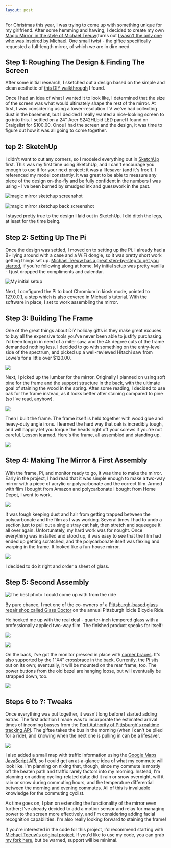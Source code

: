 ```yaml
---
layout: post
---
```


For Christmas this year, I was trying to come up with something unique for my girlfriend. After some hemming and hawing, I decided to create my own [Magic Mirror, in the style of Michael Teeuw](https://github.com/MichMich/MagicMirror)(turns out [I wasn't the only one who was inspired by Michael](https://www.reddit.com/search?q=magic+mirror). One small twist - the giftee specifically requested a full-length mirror, of which we are in dire need.

## Step 1: Roughing The Design & Finding The Screen
After some initial research, I sketched out a design based on the simple and clean aesthetic of  [this DIY walkthrough](http://ninered.blogspot.com/2013/05/diy-floor-mirror.html) I found.

Once I had an idea of what I wanted it to look like, I determined that the size of the screen was what would ultimately shape the rest of the mirror. At first, I was considering using a lower-resolution TV we've had collecting dust in the basement, but I decided I really wanted a nice-looking screen to go into this. I settled on a 24" Acer S242HLbid LED panel I found on Craigslist for $100.00. Once I had the screen and the design, it was time to figure out how it was all going to come together.

## tep 2: SketchUp
I didn't want to cut any corners, so I modeled everything out in [SketchUp](http://www.sketchup.com/) first. This was my first time using SketchUp, and I can't encourage you enough to use it for your next project; it was a lifesaver (and it's free!). I referenced my model constantly. It was great to be able to measure any piece of the design on-the-fly and be fully confident in the numbers I was using - I've been burned by smudged ink and guesswork in the past.

![magic mirror sketchup screenshot](/images/mm-1.png)

![magic mirror sketchup back screenshot](/images/mm-2.png)

I stayed pretty true to the design I laid out in SketchUp. I did ditch the legs, at least for the time being.

## Step 2: Setting Up The Pi
Once the design was settled, I moved on to setting up the Pi. I already had a B+ lying around with a case and a WiFi dongle, so it was pretty short work getting things set up. [Michael Teeuw has a great step-by-step to get you started](http://michaelteeuw.nl/post/83188136918/magic-mirror-part-v-installing-the-raspberry-pi), if you're following along at home. My initial setup was pretty vanilla - I just dropped the compliments and calendar.

![My initial setup](/images/mm-3.jpg)

Next, I configured the Pi to boot Chromium in kiosk mode, pointed to 127.0.0.1, a step which is also covered in Michael's tutorial. With the software in place, I set to work assembling the mirror.

## Step 3: Building The Frame
One of the great things about DIY holiday gifts is they make great excuses to buy all the expensive tools you've never been able to justify purchasing. I'd been long in in need of a miter saw, and the 45 degree cuts of the frame demanded nothing less. I decided to go with something on the entry-level side of the spectrum, and picked up a well-reviewed Hitachi saw from Lowe's for a little over $120.00.

![](/images/mm-4.jpg)

Next, I picked up the lumber for the mirror. Originally I planned on using soft pine for the frame and the support structure in the back, with the ultimate goal of staining the wood in the spring. After some reading, I decided to use oak for the frame instead, as it looks better after staining compared to pine (so I've read, anyhow). 

![](/images/mm-5.jpg)

Then I built the frame. The frame itself is held together with wood glue and heavy-duty angle irons. I learned the hard way that oak is incredibly tough, and will happily let you torque the heads right off your screws if you're not careful. Lesson learned. Here's the frame, all assembled and standing up.

![](/images/mm-6.jpg)

## Step 4: Making The Mirror & First Assembly

With the frame, Pi, and monitor ready to go, it was time to make the mirror. Early in the project, I had read that it was simple enough to make a two-way mirror with a piece of acrylic or polycarbonate and the correct film. Armed with film I bought from Amazon and polycarbonate I bought from Home Depot, I went to work.

![](/images/mm-7.png)

It was tough keeping dust and hair from getting trapped between the polycarbonate and the film as I was working. Several times I had to undo a section just to pull out a single stray cat hair, then stretch and squeegee it all over again. Unfortunately, my hard work was for nought. Once everything was installed and stood up, it was easy to see that the film had ended up getting scratched, and the polycarbonate itself was flexing and warping in the frame. It looked like a fun-house mirror.

![](/images/mm-8.png)

I decided to do it right and order a sheet of glass. 

## Step 5: Second Assembly

![The best photo I could come up with from the ride](/images/mm-9.png)

By pure chance, I met one of the co-owners of a [Pittsburgh-based glass repair shop called Glass Doctor](http://glassdoctor.com/pittsburgh) on the annual Pittsburgh Icicle Bicycle Ride.

He hooked me up with the real deal - quarter-inch tempered glass with a professionally applied two-way film. The finished product speaks for itself:

![](/images/mm-10.jpg)

![](/images/mm-11.jpg)

On the back, I've got the monitor pressed in place with [corner braces](http://www.homedepot.com/p/Everbilt-3-in-Zinc-Plated-Heavy-Duty-Corner-Brace-2-Pack-15444/202034217). It's also supported by the 1"X4" crossbrace in the back. Currently, the Pi sits out on its own; eventually, it will be mounted on the rear frame, too. The power buttons from the old bezel are hanging loose, but will eventually be strapped down, too.

![](/images/mm-12.jpg)

## Steps 6 to ?: Tweaks

Once everything was put together, it wasn't long before I started adding extras. The first addition I made was to incorporate the estimated arrival times of incoming busses from the [Port Authority of Pittsburgh's realtime tracking API](http://truetime.portauthority.org/bustime/home.jsp). The giftee takes the bus in the morning (when I can't be plied for a ride), and knowing when the next one is pulling in can be a lifesaver.

![](/images/mm-13.jpg)

I also added a small map with traffic information using the [Google Maps JavaScript API](https://developers.google.com/maps/documentation/javascript/examples/map-simple), so I could get an at-a-glance idea of what my commute will look like. I'm planning on nixing that, though, since my commute is mostly off the beaten path and traffic rarely factors into my morning. Instead, I'm planning on adding cycling-related data: did it rain or snow overnight, will it rain or snow during commuting hours, and the temperature differential between the morning and evening commutes. All of this is invaluable knowledge for the commuting cyclist.

As time goes on, I plan on extending the functionality of the mirror even further; I've already decided to add a motion sensor and relay for managing power to the screen more effectively, and I'm considering adding facial recognition capabilities. I'm also really looking forward to staining the frame!

If you're interested in the code for this project, I'd recommend starting with [Michael Teeuw's original project](https://github.com/MichMich/MagicMirror). If you'd like to use my code, you can grab [my fork here](https://github.com/DanWilkerson/MagicMirror-DJW), but be warned, support will be minimal.
